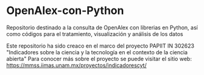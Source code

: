 # OpenAlex-con-Python
Repositorio destinado a la consulta de OpenAlex con librerias en Python, así como códigos para el tratamiento, visualización y análisis de los datos

Este repositorio ha sido creaco en el marco del proyecto PAPIIT IN 302623 "Indicadores sobre la ciencia y la tecnología en el contexto de la ciencia abierta"
Para conocer más sobre el proyecto se puede visitar el sitio web: https://mmss.iimas.unam.mx/proyectos/indicadorescyt/ 

